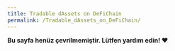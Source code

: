 ```yaml
---
title: Tradable dAssets on DeFiChain
permalink: /Tradable_dAssets_on_DeFiChain/
---
```


**Bu sayfa henüz çevrilmemiştir. Lütfen yardım edin! ❤**
